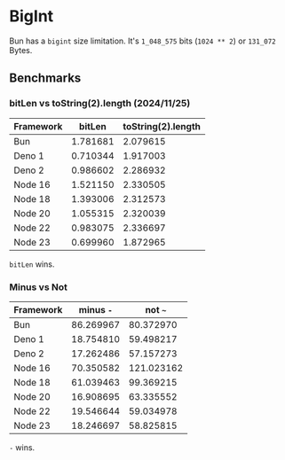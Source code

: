 # BigInt

Bun has a `bigint` size limitation. It's `1_048_575` bits (`1024 ** 2`) or `131_072` Bytes.

## Benchmarks

### bitLen vs toString(2).length (2024/11/25)

|Framework|bitLen            |toString(2).length|
|---------|------------------|------------------|
|Bun      |1.781681          |2.079615          |
|Deno 1   |0.710344          |1.917003          |
|Deno 2   |0.986602          |2.286932          |
|Node 16  |1.521150          |2.330505          |
|Node 18  |1.393006          |2.312573          |
|Node 20  |1.055315          |2.320039          |
|Node 22  |0.983075          |2.336697          |
|Node 23  |0.699960          |1.872965          |

`bitLen` wins.

### Minus vs Not

|Framework|minus `-`         |not `~`           |
|---------|------------------|------------------|
|Bun      |86.269967         | 80.372970        |
|Deno 1   |18.754810         | 59.498217        |
|Deno 2   |17.262486         | 57.157273        |
|Node 16  |70.350582         |121.023162        |
|Node 18  |61.039463         | 99.369215        |
|Node 20  |16.908695         | 63.335552        |
|Node 22  |19.546644         | 59.034978        |
|Node 23  |18.246697         | 58.825815        |

`-` wins.
